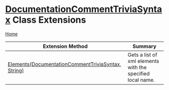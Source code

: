 # [DocumentationCommentTriviaSyntax](https://docs.microsoft.com/en-us/dotnet/api/microsoft.codeanalysis.csharp.syntax.documentationcommenttriviasyntax) Class Extensions <a name="_Top"></a>

[Home](../../../../../README.md)

| Extension Method | Summary |
| ---------------- | ------- |
| [Elements(DocumentationCommentTriviaSyntax, String)](../../../../../Roslynator/CSharp/SyntaxExtensions/Elements/README.md#_Top) | Gets a list of xml elements with the specified local name\. |

